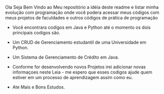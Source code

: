 Ola Seja Bem Vindo ao Meu repositório a idéia deste readme e listar minha evolução com programação onde você podera acessar meus códigos com meus projetos de faculdades e outros códigos de prática de programação

- Você encontrara codigos em Java e Python até o momento os dois principais codigos são.
- Um CRUD de Gerenciamento estudantil de uma Universidade em Python.
- Um Sistema de Gerenciamento de Crédito em Java.

- Conforme for desenvolvendo novos Projetos irei adicionar novas informaçoes neste Leia - me espero que esses codigos ajude quem estiver em um processo de aprendizagem assim como eu.

- Ate Mais e Bons Estudos.

